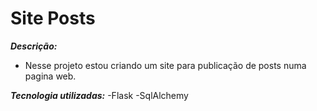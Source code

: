 # Site Posts
***Descrição:***
- Nesse projeto estou criando um site para publicação de posts numa pagina web.

***Tecnologia utilizadas:***
-Flask
-SqlAlchemy
